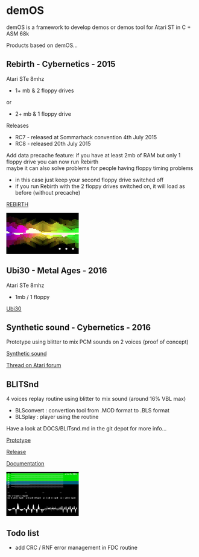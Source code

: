 # demOS
demOS is a framework to develop demos or demos tool for Atari ST in C + ASM 68k

Products based on demOS...

## Rebirth - Cybernetics - 2015

Atari STe 8mhz

* 1+ mb & 2 floppy drives

or

* 2+ mb & 1 floppy drive

Releases

* RC7 - released at Sommarhack convention 4th July 2015
* RC8 - released 20th July 2015

Add data precache feature: if you have at least 2mb of RAM but only 1 floppy drive you can now run Rebirth	
maybe it can also solve problems for people having floppy timing problems

* in this case just keep your second floppy drive switched off
* if you run Rebirth with the 2 floppy drives switched on, it will load as before (without precache)

[REBiRTH](https://youtu.be/iNbVcFThTxY)

![](./DOCS/README_V.PNG)
 
## Ubi30 - Metal Ages - 2016

Atari STe 8mhz

* 1mb / 1 floppy

[Ubi30](https://youtu.be/Gbq4wI9HsEw)

## Synthetic sound - Cybernetics - 2016

Prototype using blitter to mix PCM sounds on 2 voices (proof of concept)
	
[Synthetic sound](http://cyber.savina.net/sound/sound.htm)

[Thread on Atari forum](http://www.atari-forum.com/viewtopic.php?f=16&t=29097)

## BLITSnd

4 voices replay routine using blitter to mix sound (around 16% VBL max)

* BLSconvert : convertion tool from .MOD format to .BLS format
* BLSplay : player using the routine

Have a look at DOCS/BLITsnd.md in the git depot for more info...

[Prototype](https://youtu.be/Xc0zv4YFitI)

[Release](https://youtu.be/ehSvjL8RLo4)

[Documentation](./DOCS/BLITSnd/README.md)

![](./DOCS/README_B.PNG) 

## Todo list
* add CRC / RNF error management in FDC routine
